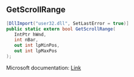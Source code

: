 ## GetScrollRange

```csharp
[DllImport("user32.dll", SetLastError = true)]
public static extern bool GetScrollRange(
   IntPtr hWnd,
   int nBar,
   out int lpMinPos,
   out int lpMaxPos
);
```

Microsoft documentation: [Link](https://docs.microsoft.com/en-us/windows/win32/api/winuser/nf-winuser-getscrollrange)
